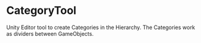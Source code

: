 # CategoryTool
Unity Editor tool to create Categories in the Hierarchy. The Categories work as dividers between GameObjects.
